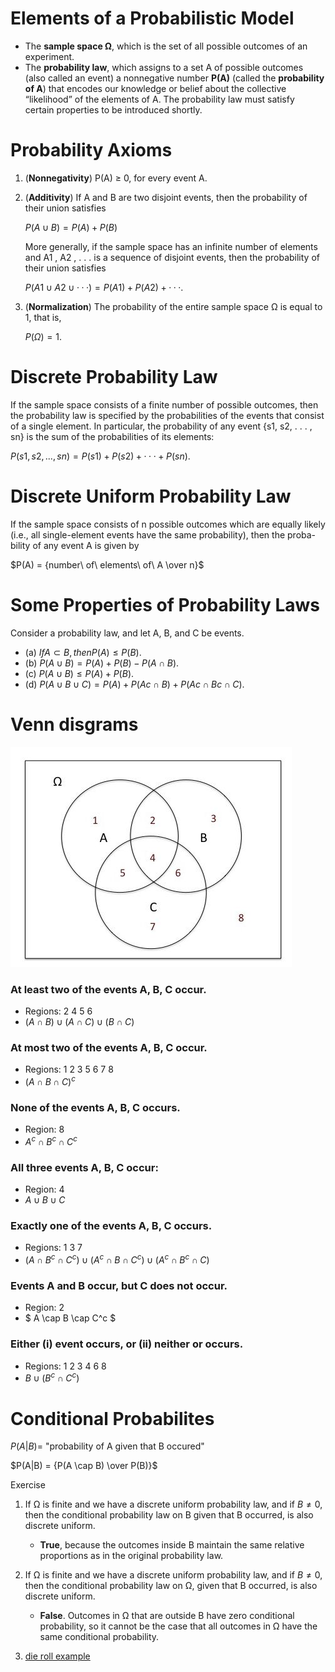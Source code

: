 # Elements of a Probabilistic Model

- The **sample space Ω**, which is the set of all possible outcomes of an
  experiment.
- The **probability law**, which assigns to a set A of possible outcomes (also called an event) a nonnegative number **P(A)** (called the **probability of A**) that encodes our knowledge or belief about the collective “likelihood” of the elements of A. The probability law must satisfy certain properties to be introduced shortly.

# Probability Axioms

1. (**Nonnegativity**) P(A) ≥ 0, for every event A.
2. (**Additivity**) If A and B are two disjoint events, then the probability of their union satisfies
   
   $P(A ∪ B) = {P(A) + P(B)}$
   
   More generally, if the sample space has an infinite number of elements and A1 , A2 , . . . is a sequence of disjoint events, then the probability of their union satisfies

   $P(A1 ∪A2 ∪···) = {P(A1)+P(A2)+···}.$

3. (**Normalization**) The probability of the entire sample space Ω is equal to 1, that is, 
   
   $P(Ω) = 1.$

# Discrete Probability Law

If the sample space consists of a finite number of possible outcomes, then the probability law is specified by the probabilities of the events that consist of a single element. In particular, the probability of any event {s1, s2, . . . , sn} is the sum of the probabilities of its elements:

  $P({s1, s2, . . . , sn}) = {P(s1) + P(s2) + · · · + P(sn)}.$

# Discrete Uniform Probability Law

If the sample space consists of n possible outcomes which are equally likely (i.e., all single-element events have the same probability), then the proba- bility of any event A is given by

  $P(A) = {number\ of\ elements\ of\ A \over n}$

# Some Properties of Probability Laws

Consider a probability law, and let A, B, and C be events.

- (a) $IfA⊂B,thenP(A)≤P(B).$
- (b) $P(A∪B)=P(A)+P(B)−P(A∩B).$
- (c) $P(A∪B)≤P(A)+P(B).$
- (d) $P(A∪B∪C)=P(A)+P(Ac ∩B)+P(Ac ∩Bc ∩C).$

# Venn disgrams

![Venn Diagram](./images/Venn_diagram.jpeg)

### At least two of the events A, B, C occur.

- Regions: 2 4 5 6
- $(A \cap B) \cup (A \cap C) \cup (B \cap C)$

### At most two of the events A, B, C occur.

- Regions: 1 2 3 5 6 7 8
- $(A \cap B \cap C)^c$

### None of the events A, B, C occurs.

- Region: 8
- $A^c \cap B^c \cap C^c$

### All three events A, B, C occur:

- Region: 4
- $A \cup B \cup C$

### Exactly one of the events A, B, C occurs.

- Regions: 1 3 7
- $(A \cap B^c \cap C^c) \cup (A^c \cap B \cap C^c) \cup (A^c \cap B^c \cap C)$

### Events A and B occur, but C does not occur.

- Region: 2
- $ A \cap B \cap C^c $

### Either (i) event occurs, or (ii) neither or occurs.

- Regions: 1 2 3 4 6 8
- $B \cup (B^c \cap C^c)$

# Conditional Probabilites
$P(A|B) =$ "probability of A given that B occured"

$P(A|B) = {P(A \cap B) \over P(B)}$

Exercise
1. If Ω is finite and we have a discrete uniform probability law, and if $B \neq 0$, then the conditional probability law on B given that B occurred, is also discrete uniform.
        
   - **True**, because the outcomes inside B  maintain the same relative proportions as in the original probability law.

2. If Ω is finite and we have a discrete uniform probability law, and if $B \neq 0$, then the conditional probability law on Ω, given that B occurred, is also discrete uniform.
        
   - **False**. Outcomes in Ω that are outside B have zero conditional probability, so it cannot be the case that all outcomes in Ω have the same conditional probability.
4. [die roll example](https://learning.edx.org/course/course-v1:MITx+6.431x+2T2023/block-v1:MITx+6.431x+2T2023+type@sequential+block@Lec__2_Conditioning_and_Bayes_rule/block-v1:MITx+6.431x+2T2023+type@vertical+block@ch4-s2-tab4)
